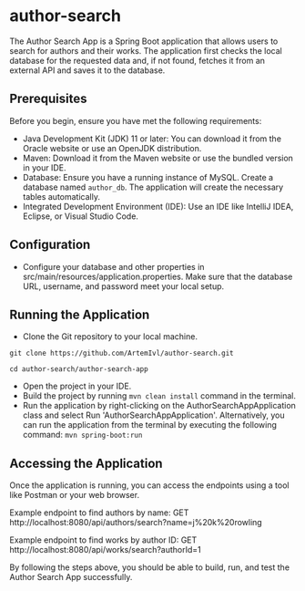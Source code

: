 # author-search
The Author Search App is a Spring Boot application that allows users to search for authors and their works. The application first checks the local database for the requested data and, if not found, fetches it from an external API and saves it to the database.

## Prerequisites
Before you begin, ensure you have met the following requirements:

- Java Development Kit (JDK) 11 or later: You can download it from the Oracle website or use an OpenJDK distribution.
- Maven: Download it from the Maven website or use the bundled version in your IDE.
- Database: Ensure you have a running instance of MySQL. Create a database named `author_db`. The application will create the necessary tables automatically.
- Integrated Development Environment (IDE): Use an IDE like IntelliJ IDEA, Eclipse, or Visual Studio Code.

## Configuration
- Configure your database and other properties in src/main/resources/application.properties. Make sure that the database URL, username, and password meet your local setup.

## Running the Application
- Clone the Git repository to your local machine.
```
git clone https://github.com/ArtemIvl/author-search.git
```
```
cd author-search/author-search-app
```

- Open the project in your IDE.
- Build the project by running
```mvn clean install```
command in the terminal.
- Run the application by right-clicking on the AuthorSearchAppApplication class and select Run 'AuthorSearchAppApplication'. Alternatively, you can run the application from the terminal by executing the following command:
```mvn spring-boot:run```

## Accessing the Application
Once the application is running, you can access the endpoints using a tool like Postman or your web browser.

Example endpoint to find authors by name:
GET http://localhost:8080/api/authors/search?name=j%20k%20rowling

Example endpoint to find works by author ID:
GET http://localhost:8080/api/works/search?authorId=1

By following the steps above, you should be able to build, run, and test the Author Search App successfully.


